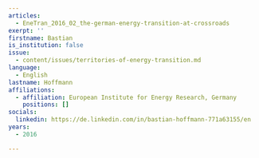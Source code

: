 ```yaml
---
articles:
  - EneTran_2016_02_the-german-energy-transition-at-crossroads
exerpt: ''
firstname: Bastian
is_institution: false
issue:
  - content/issues/territories-of-energy-transition.md
language:
  - English
lastname: Hoffmann
affiliations:
  - affiliation: European Institute for Energy Research, Germany
    positions: []
socials:
  linkedin: https://de.linkedin.com/in/bastian-hoffmann-771a63155/en
years:
  - 2016

---
```

